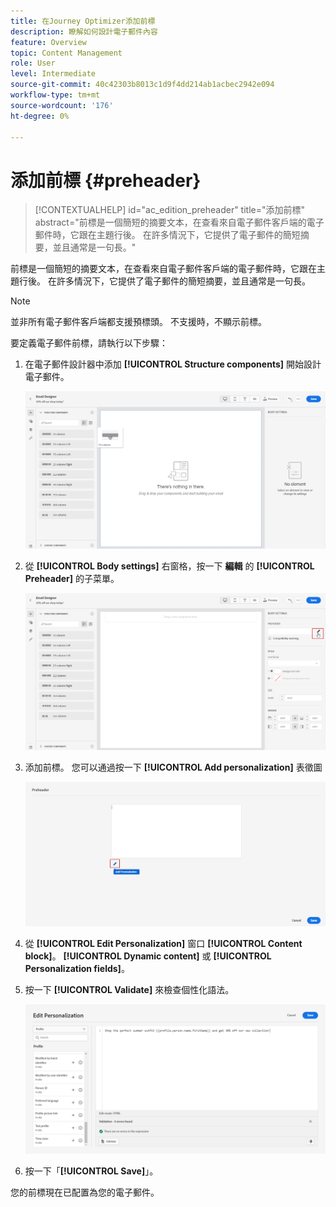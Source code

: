 ```yaml
---
title: 在Journey Optimizer添加前標
description: 瞭解如何設計電子郵件內容
feature: Overview
topic: Content Management
role: User
level: Intermediate
source-git-commit: 40c42303b8013c1d9f4dd214ab1acbec2942e094
workflow-type: tm+mt
source-wordcount: '176'
ht-degree: 0%

---
```


# 添加前標 {#preheader}

>[!CONTEXTUALHELP]
>id="ac_edition_preheader"
>title="添加前標"
>abstract="前標是一個簡短的摘要文本，在查看來自電子郵件客戶端的電子郵件時，它跟在主題行後。 在許多情況下，它提供了電子郵件的簡短摘要，並且通常是一句長。"

前標是一個簡短的摘要文本，在查看來自電子郵件客戶端的電子郵件時，它跟在主題行後。 在許多情況下，它提供了電子郵件的簡短摘要，並且通常是一句長。

>[!NOTE]
>
>並非所有電子郵件客戶端都支援預標頭。 不支援時，不顯示前標。

要定義電子郵件前標，請執行以下步驟：

1. 在電子郵件設計器中添加 **[!UICONTROL Structure components]** 開始設計電子郵件。

   ![](assets/preheader_1.png)

1. 從 **[!UICONTROL Body settings]** 右窗格，按一下 **編輯** 的 **[!UICONTROL Preheader]** 的子菜單。

   ![](assets/preheader_2.png)

1. 添加前標。 您可以通過按一下 **[!UICONTROL Add personalization]** 表徵圖

   ![](assets/preheader_3.png)

1. 從 **[!UICONTROL Edit Personalization]** 窗口 **[!UICONTROL Content block]**。 **[!UICONTROL Dynamic content]** 或 **[!UICONTROL Personalization fields]**。

1. 按一下 **[!UICONTROL Validate]** 來檢查個性化語法。

   ![](assets/preheader_4.png)

1. 按一下「**[!UICONTROL Save]**」。

您的前標現在已配置為您的電子郵件。
